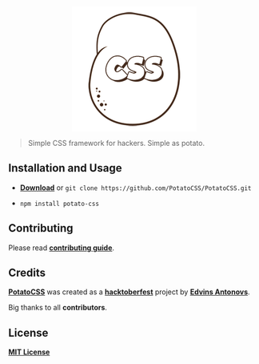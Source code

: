 <p align="center">
    <img align="center" src="logo.png" alt="PotatoCSS">
</p>

> Simple CSS framework for hackers. Simple as potato.

## Installation and Usage

* [**Download**](https://github.com/PotatoCSS/PotatoCSS/archive/master.zip) or `git clone https://github.com/PotatoCSS/PotatoCSS.git`

* `npm install potato-css`

## Contributing

Please read [**contributing guide**](contributing.md).

## Credits

[**PotatoCSS**](https://github.com/PotatoCSS/PotatoCSS) was created as a [**hacktoberfest**](https://hacktoberfest.digitalocean.com/) project by [**Edvins Antonovs**](https://twitter.com/edvinsantonovs).

Big thanks to all **contributors**.

## License

[**MIT License**](license.md)
